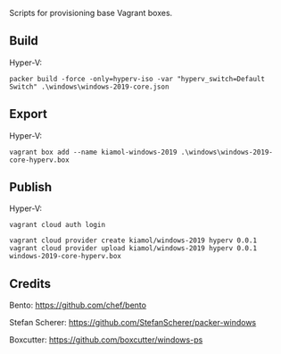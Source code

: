 Scripts for provisioning base Vagrant boxes.

## Build

Hyper-V:

```
packer build -force -only=hyperv-iso -var "hyperv_switch=Default Switch" .\windows\windows-2019-core.json
```

## Export

Hyper-V:

```
vagrant box add --name kiamol-windows-2019 .\windows\windows-2019-core-hyperv.box
```

## Publish

Hyper-V:

```
vagrant cloud auth login

vagrant cloud provider create kiamol/windows-2019 hyperv 0.0.1
vagrant cloud provider upload kiamol/windows-2019 hyperv 0.0.1 windows-2019-core-hyperv.box
```

## Credits

Bento: https://github.com/chef/bento

Stefan Scherer: https://github.com/StefanScherer/packer-windows

Boxcutter: https://github.com/boxcutter/windows-ps